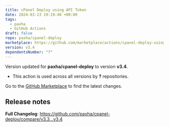 ```yaml
---
title: cPanel Deploy using API Token
date: 2024-03-23 19:19:48 +00:00
tags:
  - paxha
  - GitHub Actions
draft: false
repo: paxha/cpanel-deploy
marketplace: https://github.com/marketplace/actions/cpanel-deploy-using-api-token
version: v3.4
dependentsNumber: "?"
---
```



Version updated for **paxha/cpanel-deploy** to version **v3.4**.
- This action is used across all versions by **?** repositories.

Go to the [GitHub Marketplace](https://github.com/marketplace/actions/cpanel-deploy-using-api-token) to find the latest changes.

## Release notes

**Full Changelog**: https://github.com/paxha/cpanel-deploy/compare/v3.3...v3.4
